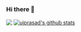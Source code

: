 ### Hi there 👋

<!--
**UJPrasad/UJPrasad** is a ✨ _special_ ✨ repository because its `README.md` (this file) appears on your GitHub profile.

Here are some ideas to get you started:

- 🔭 I’m currently working on ...
- 🌱 I’m currently learning ...
- 👯 I’m looking to collaborate on ...
- 🤔 I’m looking for help with ...
- 💬 Ask me about ...
- 📫 How to reach me: ...
- 😄 Pronouns: ...
- ⚡ Fun fact: ...
-->

<a href="https://github.com/ujprasad"><img align="center" src="https://github-readme-stats.vercel.app/api/top-langs/?username=ujprasad&theme=default&hide=ruby,java" /></a>&nbsp;<a href="https://github.com/ujprasad"><img align="center" src="https://github-readme-stats.vercel.app/api?username=ujprasad&show_icons=true&theme=default&line_height=27" alt="ujprasad's github stats" /></a>
